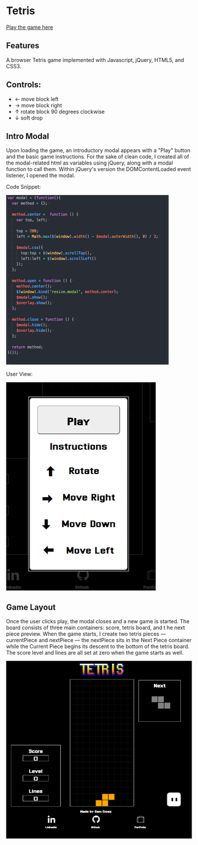 # Tetris

[Play the game here][live]

[live]: https://guitar71989.github.io/Tetris.js/

## Features

A browser Tetris game implemented with Javascript, jQuery, HTML5, and
CSS3.

## Controls:

  * ← move block left
  * → move block right
  * ↑ rotate block 90 degrees clockwise
  * ↓ soft drop

## Intro Modal

Upon loading the game, an introductory modal appears with a "Play" button
and the basic game instructions. For the sake of clean code, I created
all of the modal-related html as variables using jQuery, along with a modal
function to call them. Within jQuery's version the DOMContentLoaded event
listener, I opened the modal.

Code Snippet:

![Modal Code](./screenshots/modal.png)

User View:

![Play Game Modal](./screenshots/playmodal.png)

## Game Layout

Once the user clicks play, the modal closes and a new game is started.
The board consists of three main containers: score, tetris board, and t
he next piece preview. When the game starts, I create two tetris pieces
— currentPiece and nextPiece — the nextPiece sits in the Next Piece
container while the Current Piece begins its descent to the bottom of the
tetris board. The score level and lines are all set at zero when the game
starts as well.

![Game View](./screenshots/gameview.png)
